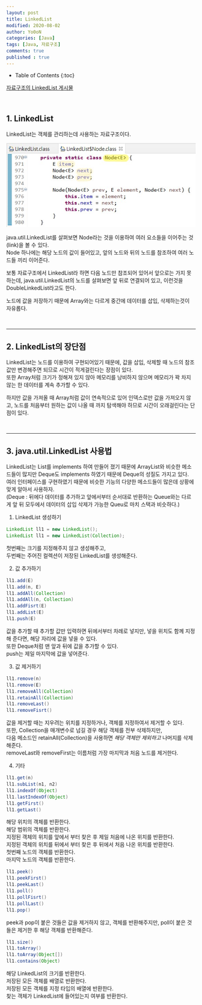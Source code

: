 ```yaml
---
layout: post
title: LinkedList
modified: 2020-08-02
author: Yo0oN
categories: [Java]
tags: [Java, 자료구조]
comments: true
published : true
---
```


* Table of Contents
{:toc}

[자료구조의 LinkedList 게시물](https://yo0on.github.io/%EC%9E%90%EB%A3%8C%EA%B5%AC%EC%A1%B0&%EC%95%8C%EA%B3%A0%EB%A6%AC%EC%A6%98/2020/07/06/%EC%9E%90%EB%A3%8C%EA%B5%AC%EC%A1%B003.%EB%A7%81%ED%81%AC%EB%93%9C%EB%A6%AC%EC%8A%A4%ED%8A%B8.html)

<br>

## 1. LinkedList

LinkedList는 객체를 관리하는데 사용하는 자료구조이다.<br>

<center><img src="/images/posts/Java/02/01.jpg" /></center>

java.util.LinkedList를 살펴보면 Node라는 것을 이용하여 여러 요소들을 이어주는 것(link)을 볼 수 있다.<br>
Node 하나에는 해당 노드의 값이 들어있고, 앞의 노드와 뒤의 노드를 참조하여 여러 노드들 끼리 이어준다.

보통 자료구조에서 LinkedList라 하면 다음 노드만 참조되어 있어서 앞으로는 가지 못하는데, java.util.LinkedList의 노드를 살펴보면 앞 뒤로 연결되어 있고, 이런것을 DoubleLinkedList라고도 한다.

노드에 값을 저장하기 때문에 Array와는 다르게 중간에 데이터를 삽입, 삭제하는것이 자유롭다.

<br>

<hr>

## 2. LinkedList의 장단점

LinkedList는 노드를 이용하여 구현되어있기 때문에, 값을 삽입, 삭제할 때 노드의 참조값만 변경해주면 되므로 시간이 적게걸린다는 장점이 있다.<br>
또한 Array처럼 크기가 정해져 있지 않아 메모리를 낭비하지 않으며 메모리가 꽉 차지 않는 한 데이터를 계속 추가할 수 있다.

하지만 값을 가져올 때 Array처럼 값이 연속적으로 있어 인덱스로만 값을 가져오지 않고, 노드를 처음부터 원하는 값이 나올 때 까지 탐색해야 하므로 시간이 오래걸린다는 단점이 있다.

<br>

<hr>

## 3. java.util.LinkedList 사용법

LinkedList는 List를 implements 하여 만들어 졌기 때문에 ArrayList와 비슷한 메소드들이 많지만 Deque도 implements 하였기 때문에 Deque의 성질도 가지고 있다.<br>
여러 인터페이스를 구현하였기 때문에 비슷한 기능의 다양한 메소드들이 많은데 상황에 맞게 알아서 사용하자.<br>
(Deque : 뒤에다 데이터를 추가하고 앞에서부터 순서대로 반환하는 Queue와는 다르게 앞 뒤 모두에서 데이터의 삽입 삭제가 가능한 Queu로 마치 스택과 비슷하다.)<br>

1. LinkedList 생성하기<br>
```java
LinkedList ll1 = new LinkedList();
LinkedList ll1 = new LinkedList(Collection);
```
첫번째는 크기를 지정해주지 않고 생성해주고,<br>
두번째는 주어진 컬렉션이 저장된 LinkedList를 생성해준다.<br>

2. 값 추가하기<br>
```java
ll1.add(E)
ll1.add(n, E)
ll1.addAll(Collection)
ll1.addAll(n, Collection)
ll1.addFisrt(E)
ll1.addList(E)
ll1.push(E)
```
값을 추가할 때 추가할 값만 입력하면 뒤에서부터 차례로 넣지만, 넣을 위치도 함께 지정해 준다면, 해당 자리에 값을 넣을 수 있다.<br>
또한 Deque처럼 맨 앞과 뒤에 값을 추가할 수 있다.<br>
push는 제일 마지막에 값을 넣어준다.

3. 값 제거하기<br>
```java
ll1.remove(n)
ll1.remove(E)
ll1.removeAll(Collection)
ll1.retainAll(Collection)
ll1.removeLast()
ll1.removeFisrt()
```
값을 제거할 때는 지우려는 위치를 지정하거나, 객체를 지정하여서 제거할 수 있다.<br>
또한, Collection을 매개변수로 넘길 경우 해당 객체를 전부 삭제하지만,<br>
다음 메소드인 retainAll(Collection)을 사용하면 *해당 객체만 제외하고* 나머지를 삭제해준다.<br>
removeLast와 removeFirst는 이름처럼 가장 마지막과 처음 노드를 제거한다.<br>

4. 기타<br>
```java
ll1.get(n)
ll1.subList(n1, n2)
ll1.indexOf(Object)
ll1.lastIndexOf(Object)
ll1.getFirst()
ll1.getLast()
```
해당 위치의 객체를 반환한다.<br>
해당 범위의 객체를 반환한다.<br>
지정된 객체의 위치를 앞에서 부터 찾은 후 제일 처음에 나온 위치를 반환한다.<br>
지정된 객체의 위치를 뒤에서 부터 찾은 후 뒤에서 처음 나온 위치를 반환한다.<br>
첫번째 노드의 객체를 반환한다.<br>
마지막 노드의 객체를 반환한다.<br>

```java
ll1.peek()
ll1.peekFirst()
ll1.peekLast()
ll1.poll()
ll1.pollFisrt()
ll1.pollLast()
ll1.pop()
```
peek과 pop이 붙은 것들은 값을 제거하지 않고, 객체를 반환해주지만, poll이 붙은 것들은 제거한 후 해당 객체를 반환해준다.<br>

```java
ll1.size()
ll1.toArray()
ll1.toArray(Object[])
ll1.contains(Object)
```
해당 LinkedList의 크기를 반환한다.<br>
저장된 모든 객체를 배열로 반환한다.<br>
저장된 모든 객체를 지정 타입의 배열에 반환한다.<br>
찾는 객체가 LinkedList에 들어있는지 여부를 반환한다.
